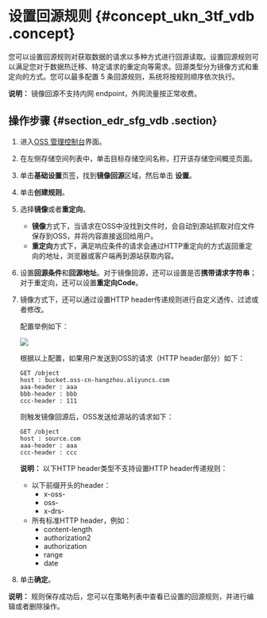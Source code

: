 # 设置回源规则 {#concept_ukn_3tf_vdb .concept}

您可以设置回源规则对获取数据的请求以多种方式进行回源读取。设置回源规则可以满足您对于数据热迁移、特定请求的重定向等需求。回源类型分为镜像方式和重定向的方式。您可以最多配置 5 条回源规则，系统将按规则顺序依次执行。

 

**说明：** 镜像回源不支持内网 endpoint，外网流量按正常收费。

## 操作步骤 {#section_edr_sfg_vdb .section}

1.  进入[OSS 管理控制台](https://oss.console.aliyun.com/)界面。
2.  在左侧存储空间列表中，单击目标存储空间名称，打开该存储空间概览页面。
3.  单击**基础设置**页签，找到**镜像回源**区域，然后单击 **设置**。
4.  单击**创建规则**。
5.  选择**镜像**或者**重定向**。
    -   **镜像**方式下，当请求在OSS中没找到文件时，会自动到源站抓取对应文件保存到OSS，并将内容直接返回给用户。
    -   **重定向**方式下，满足响应条件的请求会通过HTTP重定向的方式返回重定向的地址，浏览器或客户端再到源站获取内容。
6.  设置**回源条件**和**回源地址**。对于镜像回源，还可以设置是否**携带请求字符串**；对于重定向，还可以设置**重定向Code**。
7.  镜像方式下，还可以通过设置HTTP header传递规则进行自定义透传、过滤或者修改。

    配置举例如下：

    ![](http://static-aliyun-doc.oss-cn-hangzhou.aliyuncs.com/assets/img/4750/15350991919983_zh-CN.png)

    根据以上配置，如果用户发送到OSS的请求（HTTP header部分）如下：

    ```
    GET /object
    host : bucket.oss-cn-hangzhou.aliyuncs.com
    aaa-header : aaa
    bbb-header : bbb
    ccc-header : 111
    ```

    则触发镜像回源后，OSS发送给源站的请求如下：

    ```
    GET /object
    host : source.com
    aaa-header : aaa
    ccc-header : ccc
    
    ```

    **说明：** 以下HTTP header类型不支持设置HTTP header传递规则：

    -   以下前缀开头的header：
        -   x-oss-
        -   oss-
        -   x-drs-
    -   所有标准HTTP header，例如：
        -   content-length
        -   authorization2
        -   authorization
        -   range
        -   date
8.  单击**确定**。

**说明：** 规则保存成功后，您可以在策略列表中查看已设置的回源规则，并进行编辑或者删除操作。

